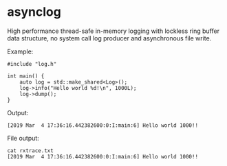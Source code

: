 # asynclog
High performance thread-safe in-memory logging with lockless ring buffer data structure, no system call log producer and asynchronous file write.

Example:
```
#include "log.h"

int main() {
    auto log = std::make_shared<Log>();
    log->info("Hello world %d!\n", 1000L);
    log->dump();
}
```

Output:
```
[2019 Mar  4 17:36:16.442382600:0:I:main:6] Hello world 1000!!
```

File output:
```
cat rxtrace.txt
[2019 Mar  4 17:36:16.442382600:0:I:main:6] Hello world 1000!!
```
